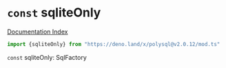 # `const` sqliteOnly

[Documentation Index](../README.md)

```ts
import {sqliteOnly} from "https://deno.land/x/polysql@v2.0.12/mod.ts"
```

`const` sqliteOnly: SqlFactory

